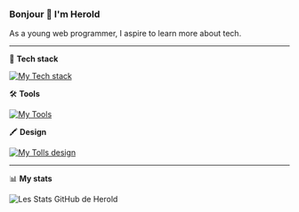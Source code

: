 ### Bonjour 👋 I'm Herold

As a young web programmer, I aspire to learn more about tech.

___


🧰 **Tech stack**


[![My Tech stack](https://skillicons.dev/icons?i=bootstrap,nodejs,react,express,mongodb,symfony,mysql,sqlite)](https://skillicons.dev)




🛠️ **Tools**


[![My Tools](https://skillicons.dev/icons?i=git,vscode,wordpress)](https://skillicons.dev)




🖍️ **Design**


[![My Tolls design](https://skillicons.dev/icons?i=figma)](https://skillicons.dev)


___


📊 **My stats**

![Les Stats GitHub de Herold](https://github-readme-stats.vercel.app/api?username=herold7&show_icons=true&theme=radical)

          


<!--
**Herold7/Herold7** is a ✨ _special_ ✨ repository because its `README.md` (this file) appears on your GitHub profile.

Here are some ideas to get you started:
            
          

- 🔭 I’m currently working on ...
- 🌱 I’m currently learning ...
- 👯 I’m looking to collaborate on ...
- 🤔 I’m looking for help with ...
- 💬 Ask me about ...
- 📫 How to reach me: ...
- 😄 Pronouns: ...
- ⚡ Fun fact: ...
-->
